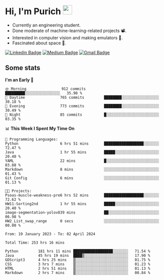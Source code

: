 <h1 align="left">Hi, I'm Purich
<img src="https://media.giphy.com/media/hvRJCLFzcasrR4ia7z/giphy.gif" width="30px"/></h1>

* Currently an engineering student.
* Done moderate of machine-learning-related projects :film_projector:.
* Interested in computer vision and making emulators :space_invader:.
* Fascinated about space :milky_way:.

[![Linkedin Badge](https://img.shields.io/badge/-Purich-blue?style=flat-square&logo=Linkedin&logoColor=white&link=https://www.linkedin.com/in/purich-siritip-16b3b3255/)](https://www.linkedin.com/in/purich-siritip-16b3b3255) [![Medium Badge](https://img.shields.io/badge/-@purich-gray?style=flat-square&labelColor=000000&logo=Medium&link=https://medium.com/@phuritsiritip)](https://medium.com/@phuritsiritip)
[![Gmail Badge](https://img.shields.io/badge/-mark.phurit@gmail.com-c14438?style=flat-square&logo=Gmail&logoColor=white&link=mailto:mark.phurit@gmail.com)](mailto:mark.phurit@gmail.com)

## Some stats

  
  <!--START_SECTION:waka-->
**I'm an Early 🐤** 

```text
🌞 Morning                912 commits         █████████░░░░░░░░░░░░░░░░   35.98 % 
🌆 Daytime                765 commits         ████████░░░░░░░░░░░░░░░░░   30.18 % 
🌃 Evening                773 commits         ████████░░░░░░░░░░░░░░░░░   30.49 % 
🌙 Night                  85 commits          █░░░░░░░░░░░░░░░░░░░░░░░░   03.35 % 
```


📊 **This Week I Spent My Time On** 

```text
💬 Programming Languages: 
Python                   6 hrs 51 mins       ██████████████████░░░░░░░   72.47 % 
Java                     1 hr 55 mins        █████░░░░░░░░░░░░░░░░░░░░   20.40 % 
YAML                     22 mins             █░░░░░░░░░░░░░░░░░░░░░░░░   03.88 % 
Markdown                 8 mins              ░░░░░░░░░░░░░░░░░░░░░░░░░   01.43 % 
Git Config               6 mins              ░░░░░░░░░░░░░░░░░░░░░░░░░   01.13 % 

🐱‍💻 Projects: 
Psoas-muscle-weakness-pre6 hrs 52 mins       ██████████████████░░░░░░░   72.62 % 
HW11-Sorting2nd          1 hr 55 mins        █████░░░░░░░░░░░░░░░░░░░░   20.40 % 
image-segmentation-yolov839 mins             ██░░░░░░░░░░░░░░░░░░░░░░░   06.98 % 
HW2_List_swap_range      0 secs              ░░░░░░░░░░░░░░░░░░░░░░░░░   00.00 % 
```


<!--END_SECTION:waka-->

  <!--START_SECTION:waka-simple-->

```text
From: 19 January 2023 - To: 02 April 2024

Total Time: 253 hrs 16 mins

Python         181 hrs 11 mins ██████████████████░░░░░░░   71.54 %
Java           45 hrs 19 mins  ████▒░░░░░░░░░░░░░░░░░░░░   17.90 %
GDScript3      4 hrs 25 mins   ▒░░░░░░░░░░░░░░░░░░░░░░░░   01.75 %
CSS            3 hrs 7 mins    ▒░░░░░░░░░░░░░░░░░░░░░░░░   01.23 %
HTML           2 hrs 51 mins   ▒░░░░░░░░░░░░░░░░░░░░░░░░   01.13 %
Markdown       2 hrs 7 mins    ▒░░░░░░░░░░░░░░░░░░░░░░░░   00.84 %
```

<!--END_SECTION:waka-simple-->

  <!--![Anurag's GitHub stats](https://github-readme-stats.vercel.app/api?username=vikimark&show_icons=true&theme=gruvbox_light)-->
  
<!--
**vikimark/vikimark** is a ✨ _special_ ✨ repository because its `README.md` (this file) appears on your GitHub profile.

Here are some ideas to get you started:

- 🔭 I’m currently working on ...
- 🌱 I’m currently learning ...
- 👯 I’m looking to collaborate on ...
- 🤔 I’m looking for help with ...
- 💬 Ask me about ...
- 📫 How to reach me: ...
- 😄 Pronouns: ...
- ⚡ Fun fact: ...
-->
